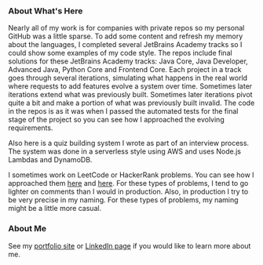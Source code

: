 ### About What's Here

Nearly all of my work is for companies with private repos so my personal GitHub was a little sparse. To add some content and refresh my memory about the languages, I completed several JetBrains Academy tracks so I could show some examples of my code style. The repos include final solutions for these JetBrains Academy tracks: Java Core, Java Developer, Advanced Java, Python Core and Frontend Core. Each project in a track goes through several iterations, simulating what happens in the real world where requests to add features evolve a system over time. Sometimes later iterations extend what was previously built. Sometimes later iterations pivot quite a bit and make a portion of what was previously built invalid. The code in the repos is as it was when I passed the automated tests for the final stage of the project so you can see how I approached the evolving requirements.

Also here is a quiz building system I wrote as part of an interview process. The system was done in a serverless style using AWS and uses Node.js Lambdas and DynamoDB.

I sometimes work on LeetCode or HackerRank problems. You can see how I approached them [here](https://github.com/kimnetics/LeetCode) and [here](https://github.com/kimnetics/HackerRank). For these types of problems, I tend to go lighter on comments than I would in production. Also, in production I try to be very precise in my naming. For these types of problems, my naming might be a little more casual.

### About Me

See my [portfolio site](https://greg.kimnetics.com/) or [LinkedIn page](https://www.linkedin.com/in/6502a/) if you would like to learn more about me.
